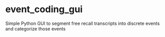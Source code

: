 # event_coding_gui
Simple Python GUI to segment free recall transcripts into discrete events and categorize those events
